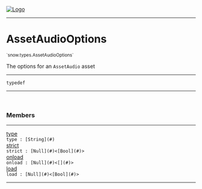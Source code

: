 
[![Logo](../../../images/logo.png)](../../../api/index.html)

---



<h1>AssetAudioOptions</h1>
<small>`snow.types.AssetAudioOptions`</small>

The options for an `AssetAudio` asset

---

`typedef`

---

&nbsp;
&nbsp;



<h3>Members</h3> <hr/><span class="member apipage">
                <a name="type"><a class="lift" href="#type">type</a></a><div class="clear"></div><code class="signature apipage">type : [String](#)</code><br/></span>
            <span class="small_desc_flat"></span><span class="member apipage">
                <a name="strict"><a class="lift" href="#strict">strict</a></a><div class="clear"></div><code class="signature apipage">strict : [Null](#)&lt;[Bool](#)&gt;</code><br/></span>
            <span class="small_desc_flat"></span><span class="member apipage">
                <a name="onload"><a class="lift" href="#onload">onload</a></a><div class="clear"></div><code class="signature apipage">onload : [Null](#)&lt;[](#)&gt;</code><br/></span>
            <span class="small_desc_flat"></span><span class="member apipage">
                <a name="load"><a class="lift" href="#load">load</a></a><div class="clear"></div><code class="signature apipage">load : [Null](#)&lt;[Bool](#)&gt;</code><br/></span>
            <span class="small_desc_flat"></span>







---

&nbsp;
&nbsp;
&nbsp;
&nbsp;
